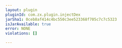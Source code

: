 ```yaml
---
layout: plugin
pluginId: com.zx.plugin.injectDex
jarSha1: 0ceb8af414c4bc550c3ee523368f705c7c7c5323
isJarAvailable: true
error: NONE
violations: []

---
```

